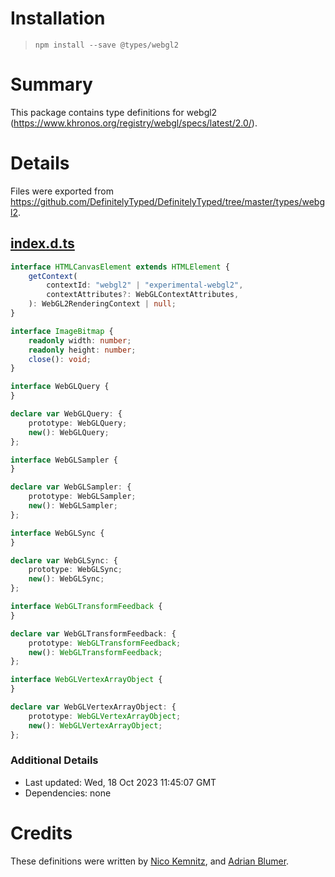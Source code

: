 # Installation
> `npm install --save @types/webgl2`

# Summary
This package contains type definitions for webgl2 (https://www.khronos.org/registry/webgl/specs/latest/2.0/).

# Details
Files were exported from https://github.com/DefinitelyTyped/DefinitelyTyped/tree/master/types/webgl2.
## [index.d.ts](https://github.com/DefinitelyTyped/DefinitelyTyped/tree/master/types/webgl2/index.d.ts)
````ts
interface HTMLCanvasElement extends HTMLElement {
    getContext(
        contextId: "webgl2" | "experimental-webgl2",
        contextAttributes?: WebGLContextAttributes,
    ): WebGL2RenderingContext | null;
}

interface ImageBitmap {
    readonly width: number;
    readonly height: number;
    close(): void;
}

interface WebGLQuery {
}

declare var WebGLQuery: {
    prototype: WebGLQuery;
    new(): WebGLQuery;
};

interface WebGLSampler {
}

declare var WebGLSampler: {
    prototype: WebGLSampler;
    new(): WebGLSampler;
};

interface WebGLSync {
}

declare var WebGLSync: {
    prototype: WebGLSync;
    new(): WebGLSync;
};

interface WebGLTransformFeedback {
}

declare var WebGLTransformFeedback: {
    prototype: WebGLTransformFeedback;
    new(): WebGLTransformFeedback;
};

interface WebGLVertexArrayObject {
}

declare var WebGLVertexArrayObject: {
    prototype: WebGLVertexArrayObject;
    new(): WebGLVertexArrayObject;
};

````

### Additional Details
 * Last updated: Wed, 18 Oct 2023 11:45:07 GMT
 * Dependencies: none

# Credits
These definitions were written by [Nico Kemnitz](https://github.com/nkemnitz), and [Adrian Blumer](https://github.com/karhu).
